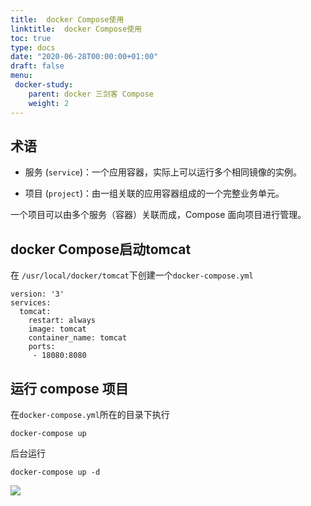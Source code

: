 ```yaml
---
title:  docker Compose使用
linktitle:  docker Compose使用
toc: true
type: docs
date: "2020-06-28T00:00:00+01:00"
draft: false
menu:
 docker-study:
    parent: docker 三剑客 Compose
    weight: 2
---
```


## 术语

- 服务 (`service`)：一个应用容器，实际上可以运行多个相同镜像的实例。

- 项目 (`project`)：由一组关联的应用容器组成的一个完整业务单元。

一个项目可以由多个服务（容器）关联而成，Compose 面向项目进行管理。

## docker Compose启动tomcat
在 `/usr/local/docker/tomcat`下创建一个` docker-compose.yml `
```
version: '3'
services:
  tomcat:
    restart: always
    image: tomcat
    container_name: tomcat
    ports:
     - 18080:8080
```
## 运行 compose 项目
在` docker-compose.yml `所在的目录下执行
```shell
docker-compose up
```
后台运行
```shell
docker-compose up -d
```
![](/img/docker/44.jpg)

